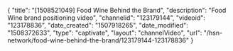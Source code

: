 {
    "title": "[1508521049] Food   Wine  Behind the Brand",
    "description": "Food   Wine brand positioning video",
    "channelid": "123179144",
    "videoid": "123178836",
    "date_created": "1507918265",
    "date_modified": "1508372633",
    "type": "captivate",
    "layout": "channelVideo",
    "url": "\/hsn-network\/food-wine-behind-the-brand\/123179144-123178836"
}